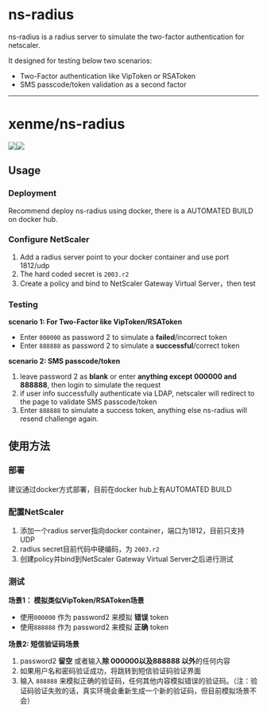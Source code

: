 # ns-radius

ns-radius is a radius server to simulate the two-factor authentication for netscaler.

It designed for testing below two scenarios:

- Two-Factor authentication like VipToken or RSAToken
- SMS passcode/token validation as a second factor

---

# xenme/ns-radius
[![](https://images.microbadger.com/badges/version/xenme/ns-radius.svg)](https://microbadger.com/images/xenme/ns-radius "Get your own version badge on microbadger.com")[![](https://images.microbadger.com/badges/image/xenme/ns-radius.svg)](https://microbadger.com/images/xenme/ns-radius "Get your own image badge on microbadger.com")


## Usage

### Deployment

Recommend deploy ns-radius using docker, there is a AUTOMATED BUILD on docker hub.

### Configure NetScaler
1. Add a radius server point to your docker container and use port 1812/udp
2. The hard coded secret is `2003.r2`
3. Create a policy and bind to NetScaler Gateway Virtual Server，then test

### Testing
**scenario 1: For Two-Factor like VipToken/RSAToken**

- Enter `000000` as password 2 to simulate a **failed**/incorrect token
- Enter `888888` as password 2 to simulate a **successful**/correct token

**scenario 2: SMS passcode/token**

1. leave password 2 as **blank** or enter **anything except 000000 and 888888**, then login to simulate the request
2. if user info successfully authenticate via LDAP, netscaler will redirect to the page to validate SMS passcode/token
3. Enter `888888` to simulate a success token, anything else ns-radius will resend challenge again.

## 使用方法

### 部署
建议通过docker方式部署，目前在docker hub上有AUTOMATED BUILD

### 配置NetScaler
1. 添加一个radius server指向docker container，端口为1812，目前只支持UDP
2. radius secret目前代码中硬编码，为 `2003.r2`
3. 创建policy并bind到NetScaler Gateway Virtual Server之后进行测试

### 测试
**场景1： 模拟类似VipToken/RSAToken场景**

- 使用`000000` 作为 password2 来模拟 **错误** token
- 使用`888888` 作为 password2 来模拟 **正确** token

**场景2: 短信验证码场景**

1. password2 **留空** 或者输入**除 000000以及888888 以外**的任何内容
2. 如果用户名和密码验证成功，将跳转到短信验证码验证界面
3. 输入 `888888` 来模拟正确的验证码，任何其他内容模拟错误的验证码。（注：验证码验证失败的话，真实环境会重新生成一个新的验证码，但目前模拟场景不会）